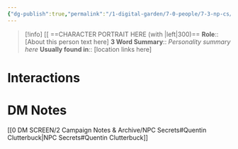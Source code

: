 ```yaml
---
{"dg-publish":true,"permalink":"/1-digital-garden/7-0-people/7-3-np-cs/quentin-clutterbuck/","tags":["#person","hogwarts","hogwarts-faculty","professor"]}
---
```


>[!info] 
>[[ ==CHARACTER PORTRAIT HERE (with |left|300)==
>**Role**:: [About this person text here]
>**3 Word Summary**:: *Personality summary here*
>**Usually found in**:: [location links here]

# Interactions


# DM Notes

[[0 DM SCREEN/2 Campaign Notes & Archive/NPC Secrets#Quentin Clutterbuck\|NPC Secrets#Quentin Clutterbuck]]